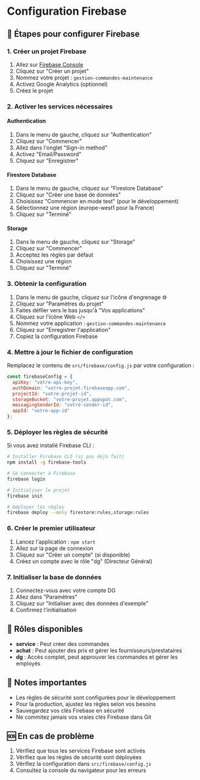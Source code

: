 # Configuration Firebase

## 🚀 Étapes pour configurer Firebase

### 1. Créer un projet Firebase

1. Allez sur [Firebase Console](https://console.firebase.google.com/)
2. Cliquez sur "Créer un projet"
3. Nommez votre projet : `gestion-commandes-maintenance`
4. Activez Google Analytics (optionnel)
5. Créez le projet

### 2. Activer les services nécessaires

#### Authentication
1. Dans le menu de gauche, cliquez sur "Authentication"
2. Cliquez sur "Commencer"
3. Allez dans l'onglet "Sign-in method"
4. Activez "Email/Password"
5. Cliquez sur "Enregistrer"

#### Firestore Database
1. Dans le menu de gauche, cliquez sur "Firestore Database"
2. Cliquez sur "Créer une base de données"
3. Choisissez "Commencer en mode test" (pour le développement)
4. Sélectionnez une région (europe-west1 pour la France)
5. Cliquez sur "Terminé"

#### Storage
1. Dans le menu de gauche, cliquez sur "Storage"
2. Cliquez sur "Commencer"
3. Acceptez les règles par défaut
4. Choisissez une région
5. Cliquez sur "Terminé"

### 3. Obtenir la configuration

1. Dans le menu de gauche, cliquez sur l'icône d'engrenage ⚙️
2. Cliquez sur "Paramètres du projet"
3. Faites défiler vers le bas jusqu'à "Vos applications"
4. Cliquez sur l'icône Web `</>`
5. Nommez votre application : `gestion-commandes-maintenance`
6. Cliquez sur "Enregistrer l'application"
7. Copiez la configuration Firebase

### 4. Mettre à jour le fichier de configuration

Remplacez le contenu de `src/firebase/config.js` par votre configuration :

```javascript
const firebaseConfig = {
  apiKey: "votre-api-key",
  authDomain: "votre-projet.firebaseapp.com",
  projectId: "votre-projet-id",
  storageBucket: "votre-projet.appspot.com",
  messagingSenderId: "votre-sender-id",
  appId: "votre-app-id"
};
```

### 5. Déployer les règles de sécurité

Si vous avez installé Firebase CLI :

```bash
# Installer Firebase CLI (si pas déjà fait)
npm install -g firebase-tools

# Se connecter à Firebase
firebase login

# Initialiser le projet
firebase init

# Déployer les règles
firebase deploy --only firestore:rules,storage:rules
```

### 6. Créer le premier utilisateur

1. Lancez l'application : `npm start`
2. Allez sur la page de connexion
3. Cliquez sur "Créer un compte" (si disponible)
4. Créez un compte avec le rôle "dg" (Directeur Général)

### 7. Initialiser la base de données

1. Connectez-vous avec votre compte DG
2. Allez dans "Paramètres"
3. Cliquez sur "Initialiser avec des données d'exemple"
4. Confirmez l'initialisation

## 🔐 Rôles disponibles

- **service** : Peut créer des commandes
- **achat** : Peut ajouter des prix et gérer les fournisseurs/prestataires
- **dg** : Accès complet, peut approuver les commandes et gérer les employés

## 📝 Notes importantes

- Les règles de sécurité sont configurées pour le développement
- Pour la production, ajustez les règles selon vos besoins
- Sauvegardez vos clés Firebase en sécurité
- Ne commitez jamais vos vraies clés Firebase dans Git

## 🆘 En cas de problème

1. Vérifiez que tous les services Firebase sont activés
2. Vérifiez que les règles de sécurité sont déployées
3. Vérifiez la configuration dans `src/firebase/config.js`
4. Consultez la console du navigateur pour les erreurs
